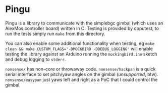 Pingu
=====

Pingu is a library to communicate with the simplebgc gimbal (which uses an AlexMos controller board) written in C. Testing is provided by cpputest, to run the tests simply run `make` from this directory.

You can also enable some additional functionality when testing, eg `make clean && make CUSTOM_FLAGS='-DMOCKBIRD -DDEBUG_LOGGING'` will enable testing the library against an Arduino running the `mockingbird.ino` sketch and debug logging to `stderr`.

`nonsense/` has non-core or throwaway code. `nonsense/hackpan` is a quick serial interface to set pitch/yaw angles on the gimbal (*unsupported*, btw). `nonsense/easypan` just yaws left and right as a PoC that I could control the gimbal.
